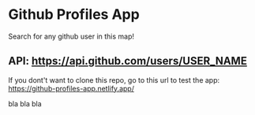 ﻿# Github Profiles App

Search for any github user in this map!

## API: https://api.github.com/users/USER_NAME

If you dont't want to clone this repo, go to this url to test the app: https://github-profiles-app.netlify.app/

bla bla bla
